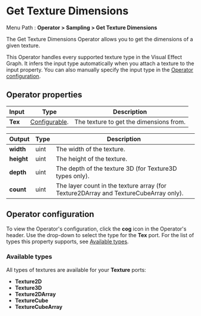 # Get Texture Dimensions

Menu Path : **Operator > Sampling > Get Texture Dimensions**

The Get Texture Dimensions Operator allows you to get the dimensions of a given texture.

This Operator handles every supported texture type in the Visual Effect Graph. It infers the input type automatically when you attach a texture to the input property. You can also manually specify the input type in the [Operator configuration](#operator-configuration).

## Operator properties

| **Input** | **Type**                                 | **Description**                         |
| --------- | ---------------------------------------- | --------------------------------------- |
| **Tex**   | [Configurable](#operator-configuration). | The texture to get the dimensions from. |

| **Output** | **Type** | **Description**                                              |
| ---------- | -------- | ------------------------------------------------------------ |
| **width**  | uint     | The width of the texture.                                    |
| **height** | uint     | The height of the texture.                                   |
| **depth**  | uint     | The depth of the texture 3D (for Texture3D types only).      |
| **count**  | uint     | The layer count in the texture array (for Texture2DArray and TextureCubeArray only). |

## Operator configuration

To view the Operator's configuration, click the **cog** icon in the Operator's header. Use the drop-down to select the type for the **Tex** port. For the list of types this property supports, see [Available types](#available-types).

### Available types

All types of textures are available for your **Texture** ports:

- **Texture2D**
- **Texture3D**
- **Texture2DArray**
- **TextureCube**
- **TextureCubeArray**
